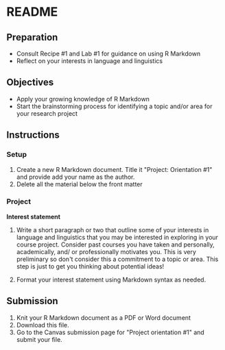 # README

<!-- REMEMBER: 
You can preview a formatted version of this README.md document by clicking the 'Preview' button in the RStudio toolbar.
-->

## Preparation

- Consult Recipe #1 and Lab #1 for guidance on using R Markdown
- Reflect on your interests in language and linguistics

## Objectives

- Apply your growing knowledge of R Markdown
- Start the brainstorming process for identifying a topic and/or area for your research project

## Instructions

### Setup

1. Create a new R Markdown document. Title it "Project: Orientation #1" and provide add your name as the author. 
2. Delete all the material below the front matter

### Project

**Interest statement**

1. Write a short paragraph or two that outline some of your interests in language and linguistics that you may be interested in exploring in your course project. Consider past courses you have taken and personally, academically, and/ or professionally motivates you. This is very preliminary so don't consider this a commitment to a topic or area. This step is just to get you thinking about potential ideas!

2. Format your interest statement using Markdown syntax as needed.

## Submission

1. Knit your R Markdown document as a PDF or Word document
2. Download this file.
3. Go to the Canvas submission page for "Project orientation #1" and submit your file. 

